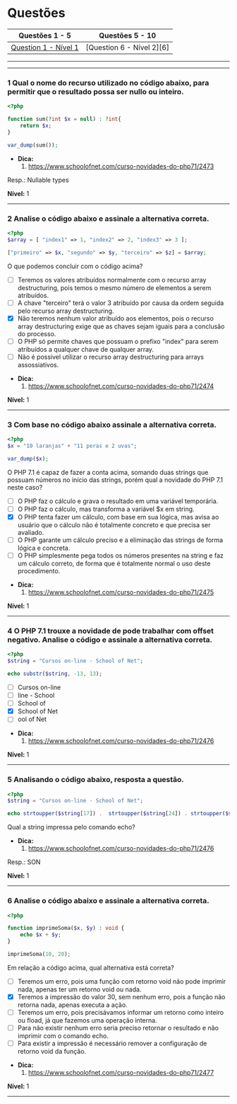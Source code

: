 # Questões

| Questões 1 - 5            | Questões 5 - 10             |
|---------------------------|-----------------------------|
| [Question 1 - Nível 1][1] | [Question 6 - Nível 2][6]   |  
                     
***

[1]:#


***

### 1 Qual o nome do recurso utilizado no código abaixo, para permitir que o resultado possa ser nullo ou inteiro.

```php
<?php

function sum(?int $x = null) : ?int{
    return $x;
}

var_dump(sum());
```

* **Dica:**    	
    1. <https://www.schoolofnet.com/curso-novidades-do-php71/2473>

Resp.: Nullable types

**Nível:** 1
 	
***

### 2 Analise o código abaixo e assinale a alternativa correta.

```php
<?php
$array = [ "index1" => 1, "index2" => 2, "index3" => 3 ];

["primeiro" => $x, "segundo" => $y, "terceiro" => $z] = $array;
```

O que podemos concluir com o código acima?

- [ ] Teremos os valores atribuídos normalmente com o recurso array destructuring, pois temos o mesmo número de elementos a serem atribuídos. 
- [ ] A chave "terceiro" terá o valor 3 atribuído por causa da ordem seguida pelo recurso array destructuring.
- [x] Não teremos nenhum valor atribuído aos elementos, pois o recurso array destructuring exige que as chaves sejam iguais para a conclusão do processo.
- [ ] O PHP só permite chaves que possuam o prefixo "index" para serem atribuídos a qualquer chave de qualquer array.
- [ ] Não é possível utilizar o recurso array destructuring para arrays assossiativos.

* **Dica:**    	
    1. <https://www.schoolofnet.com/curso-novidades-do-php71/2474>

**Nível:** 1
 	
***

### 3 Com base no código abaixo assinale a alternativa correta.

```php
<?php
$x = "10 laranjas" + "11 peras e 2 uvas";

var_dump($x);
```

O PHP 7.1 é capaz de fazer a conta acima, somando duas strings que possuam números no início das strings, porém qual a novidade do PHP 7.1 neste caso?

- [ ] O PHP faz o cálculo e grava o resultado em uma variável temporária.
- [ ] O PHP faz o cálculo, mas transforma a variável $x em string.
- [x] O PHP tenta fazer um cálculo, com base em sua lógica, mas avisa ao usuário que o cálculo não é totalmente concreto e que precisa ser avaliado.
- [ ] O PHP garante um cálculo preciso e a eliminação das strings de forma lógica e concreta.
- [ ] O PHP simplesmente pega todos os números presentes na string e faz um cálculo correto, de forma que é totalmente normal o uso deste procedimento.

* **Dica:**    	
    1. <https://www.schoolofnet.com/curso-novidades-do-php71/2475>

**Nível:** 1
 	
***

### 4 O PHP 7.1 trouxe a novidade de pode trabalhar com offset negativo. Analise o código e assinale a alternativa correta.

```php
<?php
$string = "Cursos on-line - School of Net";

echo substr($string, -13, 13);
```

- [ ] Cursos on-line
- [ ] line - School
- [ ] School of
- [x] School of Net
- [ ] ool of Net

* **Dica:**    	
    1. <https://www.schoolofnet.com/curso-novidades-do-php71/2476>
    
**Nível:** 1
 	
***

### 5 Analisando o código abaixo, resposta a questão.

```php
<?php
$string = "Cursos on-line - School of Net";

echo strtoupper($string[17]) .  strtoupper($string[24]) . strtoupper($string[27]);
```

Qual a string impressa pelo comando echo?

* **Dica:**    	
    1. <https://www.schoolofnet.com/curso-novidades-do-php71/2476>

Resp.: SON
    
**Nível:** 1
 	
***

### 6 Analise o código abaixo e assinale a alternativa correta.

```php
<?php

function imprimeSoma($x, $y) : void {
    echo $x + $y;
}

imprimeSoma(10, 20);
```

Em relação a código acima, qual alternativa está correta?

- [ ] Teremos um erro, pois uma função com retorno void não pode imprimir nada, apenas ter um retorno void ou nada.
- [x] Teremos a impressão do valor 30, sem nenhum erro, pois a função não retorna nada, apenas executa a ação.
- [ ] Teremos um erro, pois precisávamos informar um retorno como inteiro ou fload, já que fazemos uma operação interna.
- [ ] Para não existir nenhum erro seria preciso retornar o resultado e não imprimir com o comando echo.
- [ ] Para existir a impressão é necessário remover a configuração de retorno void da função.

* **Dica:**    	
    1. <https://www.schoolofnet.com/curso-novidades-do-php71/2477>
    
**Nível:** 1
 	
***
